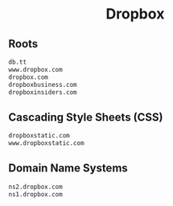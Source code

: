 


<h1 align="center">Dropbox</h1>  


## Roots


```html
db.tt
www.dropbox.com
dropbox.com
dropboxbusiness.com
dropboxinsiders.com
```  


## Cascading Style Sheets (CSS)


```html
dropboxstatic.com
www.dropboxstatic.com
```  


## Domain Name Systems


```html
ns2.dropbox.com
ns1.dropbox.com
```  

<br>
